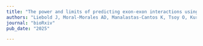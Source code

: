 ```yaml
---
title: "The power and limits of predicting exon-exon interactions using protein 3D structures"
authors: "Liebold J, Moral-Morales AD, Manalastas-Cantos K, Tsoy O, Kurtz S, Baumbach J, and Newaz K**"
journal: "bioRxiv"
pub_date: "2025"

---
```

